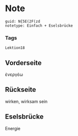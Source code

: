 # Note
```
guid: N{5E(2F(zd
notetype: Einfach + Eselsbrücke
```

### Tags
```
Lektion18
```

## Vorderseite
ἐνεργέω

## Rückseite
wirken, wirksam sein

## Eselsbrücke
Energie
